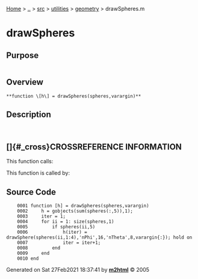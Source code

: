 [Home](../../../../../index.html) \> [..](#) \> [src](#) \> [utilities](#)
\> [geometry](index.md) \> drawSpheres.m



# drawSpheres

## Purpose 

``` 
```

## Overview 

``` 
**function \[h\] = drawSpheres(spheres,varargin)**
```

## Description 

```
 

```

## []{#_cross}CROSSREFERENCE INFORMATION 

This function calls:

This function is called by:

## Source Code 

```
    0001 function [h] = drawSpheres(spheres,varargin)
    0002     h = gobjects(sum(spheres(:,5)),1);
    0003     iter = 1;
    0004     for ii = 1: size(spheres,1)
    0005         if spheres(ii,5)
    0006             h(iter) = drawSphere(spheres(ii,1:4),'nPhi',16,'nTheta',8,varargin{:}); hold on
    0007             iter = iter+1;
    0008         end
    0009     end
    0010 end
```



Generated on Sat 27Feb2021 18:37:41 by
**[m2html](http://www.artefact.tk/software/matlab/m2html/ "Matlab Documentation in HTML")**
© 2005